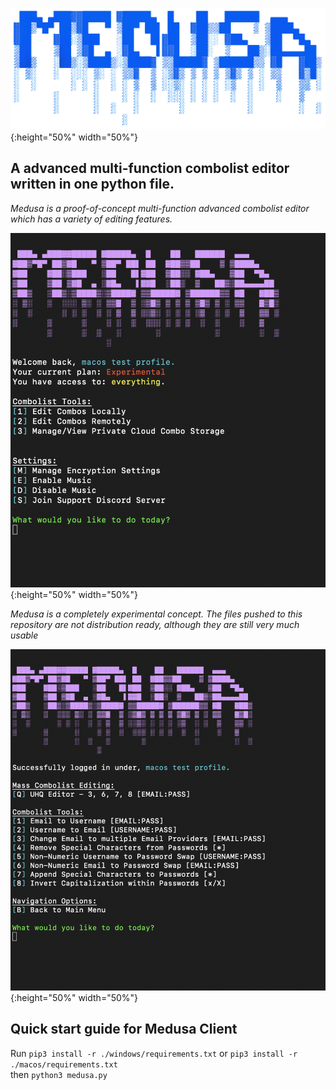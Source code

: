 ![](img/medusa-whitebg.png){:height="50%" width="50%"}

## A advanced multi-function combolist editor written in one python file.
*Medusa is a proof-of-concept multi-function advanced combolist editor which has a variety of editing features.*

![](img/medusa-mainui.png){:height="50%" width="50%"}

*Medusa is a completely experimental concept. The files pushed to this repository are not distribution ready, although they are still very much usable*

![](img/medusa-localui.png){:height="50%" width="50%"}

## Quick start guide for Medusa Client
Run ```pip3 install -r ./windows/requirements.txt``` or ```pip3 install -r ./macos/requirements.txt```   
then ```python3 medusa.py```

